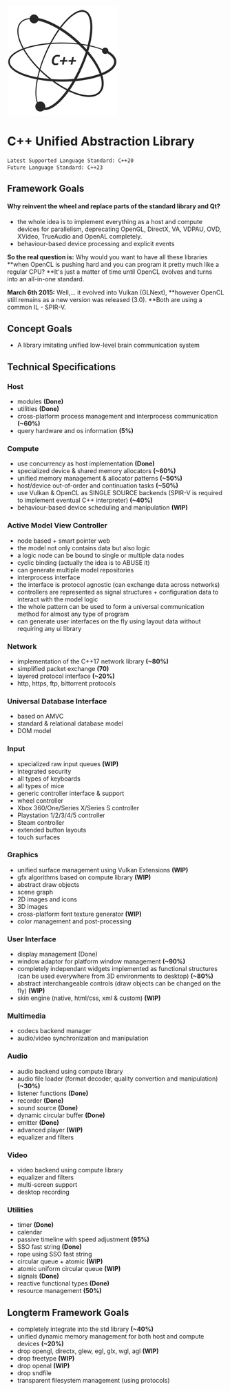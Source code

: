 ![Logo](https://raw.githubusercontent.com/insidious-src/CPPUAL/master/cppual.png "C++ Unified Abstraction Library")

# C++ Unified Abstraction Library #

    Latest Supported Language Standard: C++20
    Future Language Standard: C++23

## Framework Goals ##

#### Why reinvent the wheel and replace parts of the standard library and Qt? ####
- the whole idea is to implement everything as a host and compute devices for parallelism,
  deprecating OpenGL, DirectX, VA, VDPAU, OVD, XVideo, TrueAudio and OpenAL completely.
- behaviour-based device processing and explicit events

**So the real question is:** Why would you want to have all these libraries
**when OpenCL is pushing hard and you can program it pretty much like a regular CPU?
**It's just a matter of time until OpenCL evolves and turns into an all-in-one standard.

**March 6th 2015:** Well,... it evolved into Vulkan (GLNext),
**however OpenCL still remains as a new version was released (3.0).
**Both are using a common IL - SPIR-V.


## Concept Goals ##

- A library imitating unified low-level brain communication system


## Technical Specifications ##

### Host ###
* modules **(Done)**
* utilities **(Done)**
* cross-platform process management and interprocess communication **(~60%)**
* query hardware and os information **(5%)**

### Compute ###
* use concurrency as host implementation **(Done)**
* specialized device & shared memory allocators **(~60%)**
* unified memory management & allocator patterns **(~50%)**
* host/device out-of-order and continuation tasks **(~50%)**
* use Vulkan & OpenCL as SINGLE SOURCE backends (SPIR-V is required to implement eventual C++ interpreter) **(~40%)**
* behaviour-based device scheduling and manipulation **(WIP)**

### Active Model View Controller ###
* node based + smart pointer web
* the model not only contains data but also logic
* a logic node can be bound to single or multiple data nodes
* cyclic binding (actually the idea is to ABUSE it)
* can generate multiple model repositories
* interprocess interface
* the interface is protocol agnostic (can exchange data across networks)
* controllers are represented as signal structures + configuration data to interact with the model logic
* the whole pattern can be used to form a universal communication method for almost any type of program
* can generate user interfaces on the fly using layout data without requiring any ui library

### Network ###
* implementation of the C++17 network library **(~80%)**
* simplified packet exchange **(70)**
* layered protocol interface **(~20%)**
* http, https, ftp, bittorrent protocols

### Universal Database Interface ###
* based on AMVC
* standard & relational database model
* DOM model

### Input ###
* specialized raw input queues **(WIP)**
* integrated security
* all types of keyboards
* all types of mice
* generic controller interface & support
* wheel controller
* Xbox 360/One/Series X/Series S controller
* Playstation 1/2/3/4/5 controller
* Steam controller
* extended button layouts
* touch surfaces

### Graphics ###
* unified surface management using Vulkan Extensions **(WIP)**
* gfx algorithms based on compute library **(WIP)**
* abstract draw objects
* scene graph
* 2D images and icons
* 3D images
* cross-platform font texture generator **(WIP)**
* color management and post-processing

### User Interface ###
* display management (Done)
* window adaptor for platform window management **(~90%)**
* completely independant widgets implemented as functional structures (can be used everywhere from 3D environments to desktop) **(~80%)**
* abstract interchangeable controls (draw objects can be changed on the fly) **(WIP)**
* skin engine (native, html/css, xml & custom) **(WIP)**

### Multimedia ###
* codecs backend manager
* audio/video synchronization and manipulation

### Audio ###
* audio backend using compute library
* audio file loader (format decoder, quality convertion and manipulation) **(~30%)**
* listener functions **(Done)**
* recorder **(Done)**
* sound source **(Done)**
* dynamic circular buffer **(Done)**
* emitter **(Done)**
* advanced player **(WIP)**
* equalizer and filters

### Video ###
* video backend using compute library
* equalizer and filters
* multi-screen support
* desktop recording

### Utilities ###
* timer **(Done)**
* calendar
* passive timeline with speed adjustment **(95%)**
* SSO fast string **(Done)**
* rope using SSO fast string
* circular queue + atomic **(WIP)**
* atomic uniform circular queue **(WIP)**
* signals **(Done)**
* reactive functional types **(Done)**
* resource management **(50%)**


## Longterm Framework Goals ##
* completely integrate into the std library **(~40%)**
* unified dynamic memory management for both host and compute devices **(~20%)**
* drop opengl, directx, glew, egl, glx, wgl, agl **(WIP)**
* drop freetype **(WIP)**
* drop openal **(WIP)**
* drop sndfile
* transparent filesystem management (using protocols)